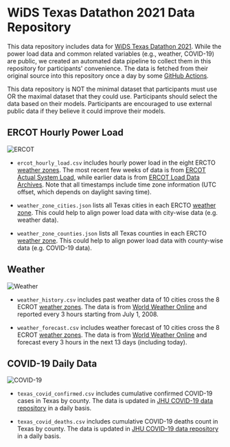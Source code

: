 # WiDS Texas Datathon 2021 Data Repository

This data repository includes data for [WiDS Texas Datathon 2021](https://www.kaggle.com/c/wids-texas-datathon-2021). While the power load data and common related variables (e.g., weather, COVID-19) are public, we created an automated data pipeline to collect them in this repository for participants' convenience. The data is fetched from their original source into this repository once a day by some [GitHub Actions](../.github/workflows).

This data repository is NOT the minimal dataset that participants must use OR the maximal dataset that they could use. Participants should select the data based on their models. Participants are encouraged to use external public data if they believe it could improve their models.

## ERCOT Hourly Power Load

![ERCOT](https://github.com/WiDSTexas2021/hackathon/actions/workflows/update-ercot-hourly-load.yml/badge.svg)

- `ercot_hourly_load.csv` includes hourly power load in the eight ERCTO [weather zones](./ercotWeatherZoneMap.png). The most recent few weeks of data is from [ERCOT Actual System Load](http://mis.ercot.com/misapp/GetReports.do?reportTypeId=13101&reportTitle=Actual%20System%20Load%20by%20Weather%20Zone), while earlier data is from [ERCOT Load Data Archives](http://www.ercot.com/gridinfo/load/load_hist). Note that all timestamps include time zone information (UTC offset, which depends on daylight saving time).

- `weather_zone_cities.json` lists all Texas cities in each ERCTO [weather zone](./ercotWeatherZoneMap.png). This could help to align power load data with city-wise data (e.g. weather data).

- `weather_zone_counties.json` lists all Texas counties in each ERCTO [weather zone](./ercotWeatherZoneMap.png). This could help to align power load data with county-wise data (e.g. COVID-19 data).

## Weather

![Weather](https://github.com/WiDSTexas2021/hackathon/actions/workflows/update-weather.yml/badge.svg)

- `weather_history.csv` includes past weather data of 10 cities cross the 8 ECROT [weather zones](./ercotWeatherZoneMap.png). The data is from [World Weather Online](https://www.worldweatheronline.com) and reported every 3 hours starting from July 1, 2008.

- `weather_forecast.csv` includes weather forecast of 10 cities cross the 8 ECROT [weather zones](./ercotWeatherZoneMap.png). The data is from [World Weather Online](https://www.worldweatheronline.com) and forecast every 3 hours in the next 13 days (including today).

## COVID-19 Daily Data

![COVID-19](https://github.com/WiDSTexas2021/hackathon/actions/workflows/update-covid.yml/badge.svg)

- `texas_covid_confirmed.csv` includes cumulative confirmed COVID-19 cases in Texas by county. The data is updated in [JHU COVID-19 data repository](https://github.com/CSSEGISandData/COVID-19/tree/master/csse_covid_19_data/csse_covid_19_time_series) in a daily basis.

- `texas_covid_deaths.csv` includes cumulative COVID-19 deaths count in Texas by county. The data is updated in [JHU COVID-19 data repository](https://github.com/CSSEGISandData/COVID-19/tree/master/csse_covid_19_data/csse_covid_19_time_series) in a daily basis.
